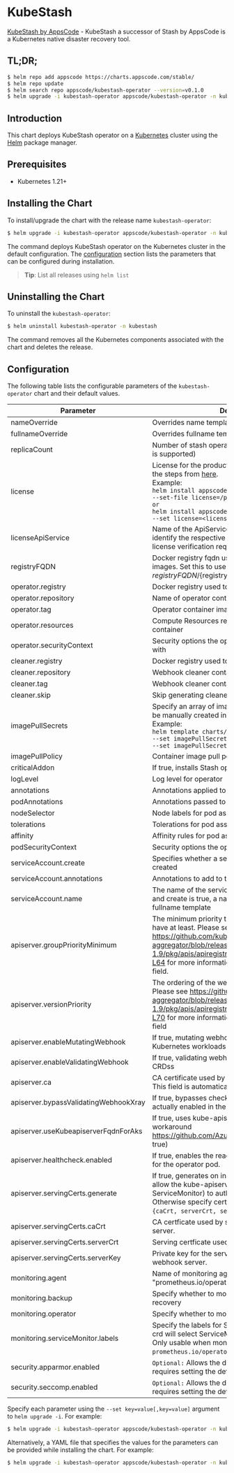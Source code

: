 # KubeStash

[KubeStash by AppsCode](https://github.com/stashed/kubestash) - KubeStash a successor of Stash by AppsCode is a Kubernetes native disaster recovery tool.

## TL;DR;

```bash
$ helm repo add appscode https://charts.appscode.com/stable/
$ helm repo update
$ helm search repo appscode/kubestash-operator --version=v0.1.0
$ helm upgrade -i kubestash-operator appscode/kubestash-operator -n kubestash --create-namespace --version=v0.1.0
```

## Introduction

This chart deploys KubeStash operator on a [Kubernetes](http://kubernetes.io) cluster using the [Helm](https://helm.sh) package manager.

## Prerequisites

- Kubernetes 1.21+

## Installing the Chart

To install/upgrade the chart with the release name `kubestash-operator`:

```bash
$ helm upgrade -i kubestash-operator appscode/kubestash-operator -n kubestash --create-namespace --version=v0.1.0
```

The command deploys KubeStash operator on the Kubernetes cluster in the default configuration. The [configuration](#configuration) section lists the parameters that can be configured during installation.

> **Tip**: List all releases using `helm list`

## Uninstalling the Chart

To uninstall the `kubestash-operator`:

```bash
$ helm uninstall kubestash-operator -n kubestash
```

The command removes all the Kubernetes components associated with the chart and deletes the release.

## Configuration

The following table lists the configurable parameters of the `kubestash-operator` chart and their default values.

|               Parameter               |                                                                                                                                                                                  Description                                                                                                                                                                                   |                                     Default                                      |
|---------------------------------------|--------------------------------------------------------------------------------------------------------------------------------------------------------------------------------------------------------------------------------------------------------------------------------------------------------------------------------------------------------------------------------|----------------------------------------------------------------------------------|
| nameOverride                          | Overrides name template                                                                                                                                                                                                                                                                                                                                                        | <code>""</code>                                                                  |
| fullnameOverride                      | Overrides fullname template                                                                                                                                                                                                                                                                                                                                                    | <code>""</code>                                                                  |
| replicaCount                          | Number of stash operator replicas to create (only 1 is supported)                                                                                                                                                                                                                                                                                                              | <code>1</code>                                                                   |
| license                               | License for the product. Get a license by following the steps from [here](https://stash.run/docs/latest/setup/install/enterprise#get-a-trial-license). <br> Example: <br> `helm install appscode/kubestash-operator \` <br> `--set-file license=/path/to/license/file` <br> `or` <br> `helm install appscode/kubestash-operator \` <br> `--set license=<license file content>` | <code>""</code>                                                                  |
| licenseApiService                     | Name of the ApiService to use by the addon to identify the respective service and certificate for license verification request                                                                                                                                                                                                                                                 | <code>v1beta1.admission.kubestash.appscode.com</code>                            |
| registryFQDN                          | Docker registry fqdn used to pull Stash related images. Set this to use docker registry hosted at ${registryFQDN}/${registry}/${image}                                                                                                                                                                                                                                         | <code>""</code>                                                                  |
| operator.registry                     | Docker registry used to pull operator image                                                                                                                                                                                                                                                                                                                                    | <code>stashed</code>                                                             |
| operator.repository                   | Name of operator container image                                                                                                                                                                                                                                                                                                                                               | <code>kubestash</code>                                                           |
| operator.tag                          | Operator container image tag                                                                                                                                                                                                                                                                                                                                                   | <code>v0.1.0</code>                                                              |
| operator.resources                    | Compute Resources required by the operator container                                                                                                                                                                                                                                                                                                                           | <code>{"requests":{"cpu":"100m"}}</code>                                         |
| operator.securityContext              | Security options the operator container should run with                                                                                                                                                                                                                                                                                                                        | <code>{}</code>                                                                  |
| cleaner.registry                      | Docker registry used to pull Webhook cleaner image                                                                                                                                                                                                                                                                                                                             | <code>appscode</code>                                                            |
| cleaner.repository                    | Webhook cleaner container image                                                                                                                                                                                                                                                                                                                                                | <code>kubectl</code>                                                             |
| cleaner.tag                           | Webhook cleaner container image tag                                                                                                                                                                                                                                                                                                                                            | <code>v1.16</code>                                                               |
| cleaner.skip                          | Skip generating cleaner YAML                                                                                                                                                                                                                                                                                                                                                   | <code>false</code>                                                               |
| imagePullSecrets                      | Specify an array of imagePullSecrets. Secrets must be manually created in the namespace. <br> Example: <br> `helm template charts/stash \` <br> `--set imagePullSecrets[0].name=sec0 \` <br> `--set imagePullSecrets[1].name=sec1`                                                                                                                                             | <code>[]</code>                                                                  |
| imagePullPolicy                       | Container image pull policy                                                                                                                                                                                                                                                                                                                                                    | <code>IfNotPresent</code>                                                        |
| criticalAddon                         | If true, installs Stash operator as critical addon                                                                                                                                                                                                                                                                                                                             | <code>false</code>                                                               |
| logLevel                              | Log level for operator                                                                                                                                                                                                                                                                                                                                                         | <code>3</code>                                                                   |
| annotations                           | Annotations applied to operator deployment                                                                                                                                                                                                                                                                                                                                     | <code>{}</code>                                                                  |
| podAnnotations                        | Annotations passed to operator pod(s).                                                                                                                                                                                                                                                                                                                                         | <code>{}</code>                                                                  |
| nodeSelector                          | Node labels for pod assignment                                                                                                                                                                                                                                                                                                                                                 | <code>{"beta.kubernetes.io/arch":"amd64","beta.kubernetes.io/os":"linux"}</code> |
| tolerations                           | Tolerations for pod assignment                                                                                                                                                                                                                                                                                                                                                 | <code>[]</code>                                                                  |
| affinity                              | Affinity rules for pod assignment                                                                                                                                                                                                                                                                                                                                              | <code>{}</code>                                                                  |
| podSecurityContext                    | Security options the operator pod should run with.                                                                                                                                                                                                                                                                                                                             | <code>{"fsGroup":65535}</code>                                                   |
| serviceAccount.create                 | Specifies whether a service account should be created                                                                                                                                                                                                                                                                                                                          | <code>true</code>                                                                |
| serviceAccount.annotations            | Annotations to add to the service account                                                                                                                                                                                                                                                                                                                                      | <code>{}</code>                                                                  |
| serviceAccount.name                   | The name of the service account to use. If not set and create is true, a name is generated using the fullname template                                                                                                                                                                                                                                                         | <code></code>                                                                    |
| apiserver.groupPriorityMinimum        | The minimum priority the webhook api group should have at least. Please see https://github.com/kubernetes/kube-aggregator/blob/release-1.9/pkg/apis/apiregistration/v1beta1/types.go#L58-L64 for more information on proper values of this field.                                                                                                                              | <code>10000</code>                                                               |
| apiserver.versionPriority             | The ordering of the webhook api inside of the group. Please see https://github.com/kubernetes/kube-aggregator/blob/release-1.9/pkg/apis/apiregistration/v1beta1/types.go#L66-L70 for more information on proper values of this field                                                                                                                                           | <code>15</code>                                                                  |
| apiserver.enableMutatingWebhook       | If true, mutating webhook is configured for Kubernetes workloads                                                                                                                                                                                                                                                                                                               | <code>true</code>                                                                |
| apiserver.enableValidatingWebhook     | If true, validating webhook is configured for Stash CRDss                                                                                                                                                                                                                                                                                                                      | <code>true</code>                                                                |
| apiserver.ca                          | CA certificate used by the Kubernetes api server. This field is automatically assigned by the operator.                                                                                                                                                                                                                                                                        | <code>not-ca-cert</code>                                                         |
| apiserver.bypassValidatingWebhookXray | If true, bypasses checks that validating webhook is actually enabled in the Kubernetes cluster.                                                                                                                                                                                                                                                                                | <code>false</code>                                                               |
| apiserver.useKubeapiserverFqdnForAks  | If true, uses kube-apiserver FQDN for AKS cluster to workaround https://github.com/Azure/AKS/issues/522 (default true)                                                                                                                                                                                                                                                         | <code>true</code>                                                                |
| apiserver.healthcheck.enabled         | If true, enables the readiness and liveliness probes for the operator pod.                                                                                                                                                                                                                                                                                                     | <code>false</code>                                                               |
| apiserver.servingCerts.generate       | If true, generates on install/upgrade the certs that allow the kube-apiserver (and potentially ServiceMonitor) to authenticate operators pods. Otherwise specify certs in `apiserver.servingCerts.{caCrt, serverCrt, serverKey}`.                                                                                                                                              | <code>true</code>                                                                |
| apiserver.servingCerts.caCrt          | CA certficate used by serving certificate of webhook server.                                                                                                                                                                                                                                                                                                                   | <code>""</code>                                                                  |
| apiserver.servingCerts.serverCrt      | Serving certficate used by webhook server.                                                                                                                                                                                                                                                                                                                                     | <code>""</code>                                                                  |
| apiserver.servingCerts.serverKey      | Private key for the serving certificate used by webhook server.                                                                                                                                                                                                                                                                                                                | <code>""</code>                                                                  |
| monitoring.agent                      | Name of monitoring agent (either "prometheus.io/operator" or "prometheus.io/builtin")                                                                                                                                                                                                                                                                                          | <code>"none"</code>                                                              |
| monitoring.backup                     | Specify whether to monitor Stash backup and recovery                                                                                                                                                                                                                                                                                                                           | <code>false</code>                                                               |
| monitoring.operator                   | Specify whether to monitor Stash operator                                                                                                                                                                                                                                                                                                                                      | <code>false</code>                                                               |
| monitoring.serviceMonitor.labels      | Specify the labels for ServiceMonitor. Prometheus crd will select ServiceMonitor using these labels. Only usable when monitoring agent is `prometheus.io/operator`.                                                                                                                                                                                                            | <code>{}</code>                                                                  |
| security.apparmor.enabled             | `Optional:` Allows the default AppArmor profile, requires setting the default.                                                                                                                                                                                                                                                                                                 | <code>false</code>                                                               |
| security.seccomp.enabled              | `Optional:` Allows the default seccomp profile, requires setting the default.                                                                                                                                                                                                                                                                                                  | <code>false</code>                                                               |


Specify each parameter using the `--set key=value[,key=value]` argument to `helm upgrade -i`. For example:

```bash
$ helm upgrade -i kubestash-operator appscode/kubestash-operator -n kubestash --create-namespace --version=v0.1.0 --set replicaCount=1
```

Alternatively, a YAML file that specifies the values for the parameters can be provided while
installing the chart. For example:

```bash
$ helm upgrade -i kubestash-operator appscode/kubestash-operator -n kubestash --create-namespace --version=v0.1.0 --values values.yaml
```
